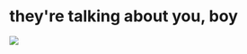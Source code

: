 # they're talking about you, boy

[<img src="https://cdn.discordapp.com/attachments/919696614824771645/989328866755608596/unknown.png">](http://google.com.au/)
